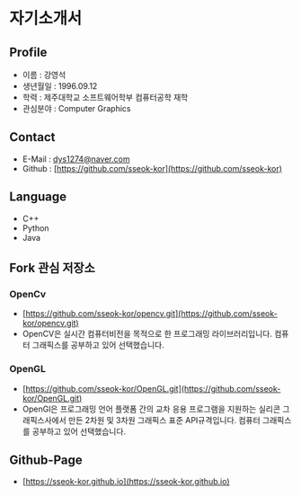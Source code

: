 # 자기소개서


## Profile

- 이름 : 강영석
- 생년월일 : 1996.09.12
- 학력 : 제주대학교 소프트웨어학부 컴퓨터공학 재학
- 관심분야 : Computer Graphics

## Contact

- E-Mail : dys1274@naver.com
- Github : [https://github.com/sseok-kor](https://github.com/sseok-kor)

## Language

- C++
- Python
- Java

## Fork 관심 저장소

### OpenCv

- [https://github.com/sseok-kor/opencv.git](https://github.com/sseok-kor/opencv.git)
- OpenCV은 실시간 컴퓨터비전을 목적으로 한 프로그래밍 라이브러리입니다.  컴퓨터 그래픽스를 공부하고 있어 선택했습니다.

### OpenGL

- [https://github.com/sseok-kor/OpenGL.git](https://github.com/sseok-kor/OpenGL.git)
- OpenGl은 프로그래밍 언어 플랫폼 간의 교차 응용 프로그램을 지원하는 실리콘 그래픽스사에서 만든 2차원 및 3차원 그래픽스 표준 API규격입니다.  컴퓨터 그래픽스를 공부하고 있어 선택했습니다.

## Github-Page

- [https://sseok-kor.github.io](https://sseok-kor.github.io)
